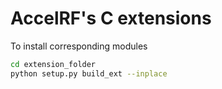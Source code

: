# AccelRF's C extensions

To install corresponding modules
```bash
cd extension_folder
python setup.py build_ext --inplace
```
